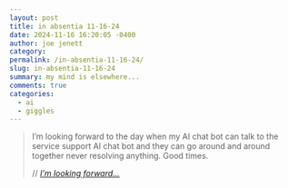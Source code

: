 ```yaml
---
layout: post
title: in absentia 11-16-24
date: 2024-11-16 16:20:05 -0400
author: joe jenett
category: 
permalink: /in-absentia-11-16-24/
slug: in-absentia-11-16-24
summary: my mind is elsewhere...
comments: true
categories:
  - ai
  - giggles
---
```

<blockquote class="quoteback" data-title="I’m looking forward..." data-author="//Brad Enslen" data-avatar="https://micro.blog/bradenslen/avatar.jpg" cite="https://ramblinggit.com/2024/11/15/im-looking-forward.html">
	<p>
		I’m looking forward to the day when my AI chat bot can talk to the service support AI chat bot and they can go around and around together never resolving anything. Good times.
	</p>
	<footer>
		// <cite>
			<a href="https://ramblinggit.com/2024/11/15/im-looking-forward.html">I’m looking forward...</a>
		</cite>
	</footer>
</blockquote>
<a href="https://brid.gy/publish/mastodon"></a>